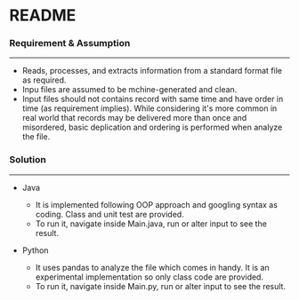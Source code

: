
# README

### Requirement & Assumption
---
- Reads, processes, and extracts information from a standard format file as required. 
- Inpu files are assumed to be mchine-generated and clean.
- Input files should not contains record with same time and have order in time (as requirement implies). While considering it's more common in real world that records may be delivered more than once and misordered, basic deplication and ordering is performed when analyze the file.



### Solution 
---
* Java
  * It is implemented following OOP approach and googling syntax as coding. Class and unit test are provided.
  * To run it, navigate inside Main.java, run or alter input to see the result.
  
* Python
  * It uses pandas to analyze the file which comes in handy. It is an experimental implementation so only class code are provided.
  * To run it, navigate inside Main.py, run or alter input to see the result.
